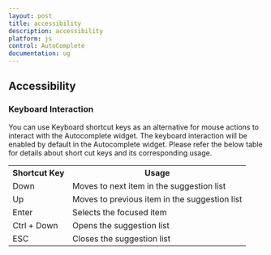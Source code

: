 ```yaml
---
layout: post
title: accessibility
description: accessibility 
platform: js
control: AutoComplete
documentation: ug
---
```


## Accessibility 

### Keyboard Interaction

You can use Keyboard shortcut keys as an alternative for mouse actions to interact with the Autocomplete widget. The keyboard interaction will be enabled by default in the Autocomplete widget. Please refer the below table for details about short cut keys and its corresponding usage.

<table>
<tr>
<th>
<b>Shortcut Key</b></th><th>
<b>Usage</b></th></tr>
<tr>
<td>
Down</td><td>
Moves to next item in the suggestion list</td></tr>
<tr>
<td>
Up</td><td>
Moves to previous item in the suggestion list</td></tr>
<tr>
<td>
Enter</td><td>
Selects the focused item</td></tr>
<tr>
<td>
Ctrl + Down</td><td>
Opens the suggestion list</td></tr>
<tr>
<td>
ESC</td><td>
Closes the suggestion list</td></tr>
</table>